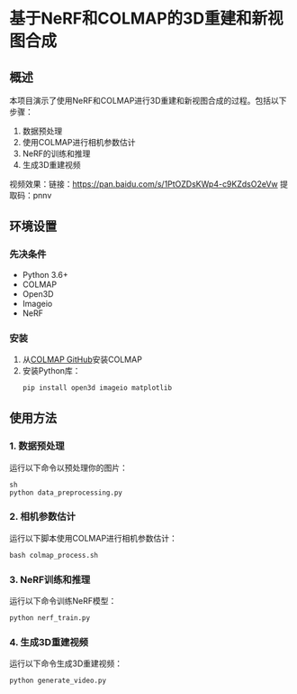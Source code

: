 # 基于NeRF和COLMAP的3D重建和新视图合成

## 概述

本项目演示了使用NeRF和COLMAP进行3D重建和新视图合成的过程。包括以下步骤：

1. 数据预处理
2. 使用COLMAP进行相机参数估计
3. NeRF的训练和推理
4. 生成3D重建视频
   
视频效果：链接：https://pan.baidu.com/s/1PtOZDsKWp4-c9KZdsO2eVw 
提取码：pnnv

## 环境设置

### 先决条件

- Python 3.6+
- COLMAP
- Open3D
- Imageio
- NeRF

### 安装

1. 从[COLMAP GitHub](https://github.com/colmap/colmap)安装COLMAP
2. 安装Python库：
    ```sh
    pip install open3d imageio matplotlib
    ```

## 使用方法

### 1. 数据预处理

运行以下命令以预处理你的图片：
```
sh
python data_preprocessing.py
 ```

### 2. 相机参数估计
运行以下脚本使用COLMAP进行相机参数估计：
```
bash colmap_process.sh
```
### 3. NeRF训练和推理
运行以下命令训练NeRF模型：
```
python nerf_train.py
```
### 4. 生成3D重建视频
运行以下命令生成3D重建视频：
```
python generate_video.py
```
